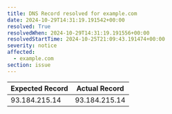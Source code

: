 ```yaml
---
title: DNS Record resolved for example.com
date: 2024-10-29T14:31:19.191542+00:00
resolved: True
resolvedWhen: 2024-10-29T14:31:19.191556+00:00
resolvedStartTime: 2024-10-25T21:09:43.191474+00:00
severity: notice
affected:
  - example.com
section: issue
---
```


| Expected Record  | Actual Record  |
|------------------|----------------|
| 93.184.215.14 | 93.184.215.14 |
